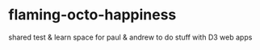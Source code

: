 flaming-octo-happiness
======================

shared test &amp; learn space for paul &amp; andrew to do stuff with D3 web apps
